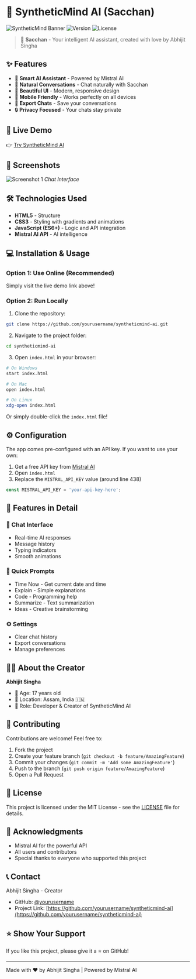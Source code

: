 # 🧠 SyntheticMind AI (Sacchan)

![SyntheticMind Banner](https://img.shields.io/badge/AI-SyntheticMind-blueviolet?style=for-the-badge)
![Version](https://img.shields.io/badge/version-1.0.0-blue?style=for-the-badge)
![License](https://img.shields.io/badge/license-MIT-green?style=for-the-badge)

> 💙 **Sacchan** - Your intelligent AI assistant, created with love by Abhijit Singha

## ✨ Features

- 🤖 **Smart AI Assistant** - Powered by Mistral AI
- 💬 **Natural Conversations** - Chat naturally with Sacchan
- 🎨 **Beautiful UI** - Modern, responsive design
- 📱 **Mobile Friendly** - Works perfectly on all devices
- 💾 **Export Chats** - Save your conversations
- 🔒 **Privacy Focused** - Your chats stay private

## 🚀 Live Demo

👉 [Try SyntheticMind AI](https://yourusername.github.io/syntheticmind-ai/)

## 📸 Screenshots

![Screenshot 1](screenshots/chat.png)
*Chat Interface*

## 🛠️ Technologies Used

- **HTML5** - Structure
- **CSS3** - Styling with gradients and animations
- **JavaScript (ES6+)** - Logic and API integration
- **Mistral AI API** - AI intelligence

## 💻 Installation & Usage

### Option 1: Use Online (Recommended)
Simply visit the live demo link above!

### Option 2: Run Locally

1. Clone the repository:
```bash
git clone https://github.com/yourusername/syntheticmind-ai.git
```

2. Navigate to the project folder:
```bash
cd syntheticmind-ai
```

3. Open `index.html` in your browser:
```bash
# On Windows
start index.html

# On Mac
open index.html

# On Linux
xdg-open index.html
```

Or simply double-click the `index.html` file!

## ⚙️ Configuration

The app comes pre-configured with an API key. If you want to use your own:

1. Get a free API key from [Mistral AI](https://console.mistral.ai/)
2. Open `index.html`
3. Replace the `MISTRAL_API_KEY` value (around line 438)

```javascript
const MISTRAL_API_KEY = 'your-api-key-here';
```

## 🎯 Features in Detail

### 💬 Chat Interface
- Real-time AI responses
- Message history
- Typing indicators
- Smooth animations

### 🎨 Quick Prompts
- Time Now - Get current date and time
- Explain - Simple explanations
- Code - Programming help
- Summarize - Text summarization
- Ideas - Creative brainstorming

### ⚙️ Settings
- Clear chat history
- Export conversations
- Manage preferences

## 👨‍💻 About the Creator

**Abhijit Singha**
- 🎂 Age: 17 years old
- 📍 Location: Assam, India 🇮🇳
- 💼 Role: Developer & Creator of SyntheticMind AI

## 🤝 Contributing

Contributions are welcome! Feel free to:

1. Fork the project
2. Create your feature branch (`git checkout -b feature/AmazingFeature`)
3. Commit your changes (`git commit -m 'Add some AmazingFeature'`)
4. Push to the branch (`git push origin feature/AmazingFeature`)
5. Open a Pull Request

## 📝 License

This project is licensed under the MIT License - see the [LICENSE](LICENSE) file for details.

## 🙏 Acknowledgments

- Mistral AI for the powerful API
- All users and contributors
- Special thanks to everyone who supported this project

## 📞 Contact

Abhijit Singha - Creator

- GitHub: [@yourusername](https://github.com/yourusername)
- Project Link: [https://github.com/yourusername/syntheticmind-ai](https://github.com/yourusername/syntheticmind-ai)

## ⭐ Show Your Support

If you like this project, please give it a ⭐ on GitHub!

---

Made with ❤️ by Abhijit Singha | Powered by Mistral AI
